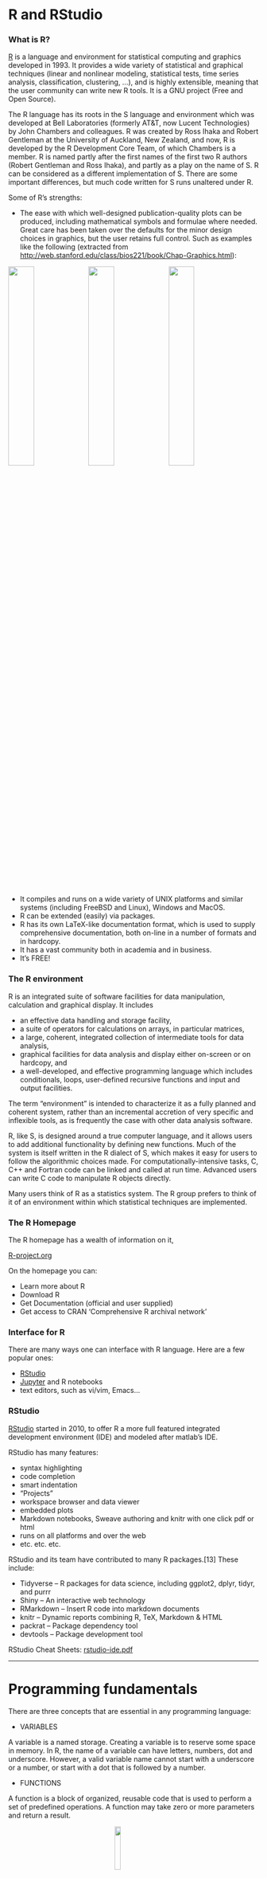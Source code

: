 <script>
function buildQuiz(myq, qc){
// variable to store the HTML output
  const output = [];
// for each question...
  myq.forEach(
    (currentQuestion, questionNumber) => {
// variable to store the list of possible answers
      const answers = [];
// and for each available answer...
      for(letter in currentQuestion.answers){
// ...add an HTML radio button
        answers.push(
          `<label>
            <input type="radio" name="question${questionNumber}" value="${letter}">
            ${letter} :
            ${currentQuestion.answers[letter]}
          </label><br/>`
        );
      }
// add this question and its answers to the output
      output.push(
        `<div class="question"> ${currentQuestion.question} </div>
        <div class="answers"> ${answers.join('')} </div><br/>`
      );
    }
  );
// finally combine our output list into one string of HTML and put it on the page
  qc.innerHTML = output.join('');
}
function showResults(myq, qc, rc){
// gather answer containers from our quiz
  const answerContainers = qc.querySelectorAll('.answers');
// keep track of user's answers
  let numCorrect = 0;
// for each question...
  myq.forEach( (currentQuestion, questionNumber) => {
// find selected answer
    const answerContainer = answerContainers[questionNumber];
    const selector = `input[name=question${questionNumber}]:checked`;
    const userAnswer = (answerContainer.querySelector(selector) || {}).value;
// if answer is correct
    if(userAnswer === currentQuestion.correctAnswer){
// add to the number of correct answers
      numCorrect++;
// color the answers green
      answerContainers[questionNumber].style.color = 'lightgreen';
    }
// if answer is wrong or blank
    else{
// color the answers red
      answerContainers[questionNumber].style.color = 'red';
    }
  });
// show number of correct answers out of total
  rc.innerHTML = `${numCorrect} out of ${myq.length}`;
}
</script>

# R and RStudio

### What is R?

[R](http://r-project.org/) is a language and environment for statistical
computing and graphics developed in 1993. It provides a wide variety of
statistical and graphical techniques (linear and nonlinear modeling,
statistical tests, time series analysis, classification, clustering, …),
and is highly extensible, meaning that the user community can write new
R tools. It is a GNU project (Free and Open Source).

The R language has its roots in the S language and environment which was
developed at Bell Laboratories (formerly AT&T, now Lucent Technologies)
by John Chambers and colleagues. R was created by Ross Ihaka and Robert
Gentleman at the University of Auckland, New Zealand, and now, R is
developed by the R Development Core Team, of which Chambers is a member.
R is named partly after the first names of the first two R authors
(Robert Gentleman and Ross Ihaka), and partly as a play on the name of
S. R can be considered as a different implementation of S. There are
some important differences, but much code written for S runs unaltered
under R.

Some of R’s strengths:

- The ease with which well-designed publication-quality plots can be
  produced, including mathematical symbols and formulae where needed.
  Great care has been taken over the defaults for the minor design
  choices in graphics, but the user retains full control. Such as
  examples like the following (extracted from
  <http://web.stanford.edu/class/bios221/book/Chap-Graphics.html>):

<img src="chap3-rgraphics-heatmap-1.png" width="32%" /><img src="chap3-rgraphics-darned1-1.png" width="32%" /><img src="chap3-rgraphics-twodsp4-1.png" width="32%" />

- It compiles and runs on a wide variety of UNIX platforms and similar
  systems (including FreeBSD and Linux), Windows and MacOS.
- R can be extended (easily) via packages.
- R has its own LaTeX-like documentation format, which is used to supply
  comprehensive documentation, both on-line in a number of formats and
  in hardcopy.
- It has a vast community both in academia and in business.
- It’s FREE!

### The R environment

R is an integrated suite of software facilities for data manipulation,
calculation and graphical display. It includes

- an effective data handling and storage facility,
- a suite of operators for calculations on arrays, in particular
  matrices,
- a large, coherent, integrated collection of intermediate tools for
  data analysis,
- graphical facilities for data analysis and display either on-screen or
  on hardcopy, and
- a well-developed, and effective programming language which includes
  conditionals, loops, user-defined recursive functions and input and
  output facilities.

The term “environment” is intended to characterize it as a fully planned
and coherent system, rather than an incremental accretion of very
specific and inflexible tools, as is frequently the case with other data
analysis software.

R, like S, is designed around a true computer language, and it allows
users to add additional functionality by defining new functions. Much of
the system is itself written in the R dialect of S, which makes it easy
for users to follow the algorithmic choices made. For
computationally-intensive tasks, C, C++ and Fortran code can be linked
and called at run time. Advanced users can write C code to manipulate R
objects directly.

Many users think of R as a statistics system. The R group prefers to
think of it of an environment within which statistical techniques are
implemented.

### The R Homepage

The R homepage has a wealth of information on it,

[R-project.org](http://r-project.org/)

On the homepage you can:

- Learn more about R
- Download R
- Get Documentation (official and user supplied)
- Get access to CRAN ‘Comprehensive R archival network’

### Interface for R

There are many ways one can interface with R language. Here are a few
popular ones:

- [RStudio](https://www.rstudio.com/)
- [Jupyter](https://jupyter.org/) and R notebooks
- text editors, such as vi/vim, Emacs…

### RStudio

[RStudio](https://www.rstudio.com/) started in 2010, to offer R a more
full featured integrated development environment (IDE) and modeled after
matlab’s IDE.

RStudio has many features:

- syntax highlighting
- code completion
- smart indentation
- “Projects”
- workspace browser and data viewer
- embedded plots
- Markdown notebooks, Sweave authoring and knitr with one click pdf or
  html
- runs on all platforms and over the web
- etc. etc. etc.

RStudio and its team have contributed to many R packages.\[13\] These
include:

- Tidyverse – R packages for data science, including ggplot2, dplyr,
  tidyr, and purrr
- Shiny – An interactive web technology
- RMarkdown – Insert R code into markdown documents
- knitr – Dynamic reports combining R, TeX, Markdown & HTML
- packrat – Package dependency tool
- devtools – Package development tool

RStudio Cheat Sheets:
[rstudio-ide.pdf](https://github.com/rstudio/cheatsheets/raw/master/rstudio-ide.pdf)

------------------------------------------------------------------------

# Programming fundamentals

There are three concepts that are essential in any programming language:

- VARIABLES

A variable is a named storage. Creating a variable is to reserve some
space in memory. In R, the name of a variable can have letters, numbers,
dot and underscore. However, a valid variable name cannot start with a
underscore or a number, or start with a dot that is followed by a
number.

- FUNCTIONS

A function is a block of organized, reusable code that is used to
perform a set of predefined operations. A function may take zero or more
parameters and return a result.

<img src="./func.png" width="15%" style="display: block; margin: auto;" />

The way to use a function in R is:

**function.name(parameter1=value1, …)**

In R, to get help information on a funciton, one may use the command:

**?function.name**

- OPERATIONS

<pre style="color: black; background-color: lightyellow;"><table class="table table-striped" style="width: auto !important; margin-left: auto; margin-right: auto;">
<caption>Assignment Operators in R</caption>
 <thead>
  <tr>
   <th style="text-align:center;"> Operator </th>
   <th style="text-align:center;"> Description </th>
  </tr>
 </thead>
<tbody>
  <tr>
   <td style="text-align:center;"> &lt;-, = </td>
   <td style="text-align:center;"> Assignment </td>
  </tr>
</tbody>
</table>
&#10;</pre>
<pre style="color: black; background-color: lightyellow;"><table class="table table-striped" style="width: auto !important; margin-left: auto; margin-right: auto;">
<caption>Arithmetic Operators in R</caption>
 <thead>
  <tr>
   <th style="text-align:center;"> Operator </th>
   <th style="text-align:center;"> Description </th>
  </tr>
 </thead>
<tbody>
  <tr>
   <td style="text-align:center;"> + </td>
   <td style="text-align:center;"> Addition </td>
  </tr>
  <tr>
   <td style="text-align:center;"> - </td>
   <td style="text-align:center;"> Subtraction </td>
  </tr>
  <tr>
   <td style="text-align:center;"> * </td>
   <td style="text-align:center;"> Multiplication </td>
  </tr>
  <tr>
   <td style="text-align:center;"> / </td>
   <td style="text-align:center;"> Division </td>
  </tr>
  <tr>
   <td style="text-align:center;"> ^ </td>
   <td style="text-align:center;"> Exponent </td>
  </tr>
  <tr>
   <td style="text-align:center;"> %% </td>
   <td style="text-align:center;"> Modulus </td>
  </tr>
  <tr>
   <td style="text-align:center;"> %/% </td>
   <td style="text-align:center;"> Integer Division </td>
  </tr>
</tbody>
</table>
&#10;</pre>
<pre style="color: black; background-color: lightyellow;"><table class="table table-striped" style="width: auto !important; margin-left: auto; margin-right: auto;">
<caption>Relational Operators in R</caption>
 <thead>
  <tr>
   <th style="text-align:center;"> Operator </th>
   <th style="text-align:center;"> Description </th>
  </tr>
 </thead>
<tbody>
  <tr>
   <td style="text-align:center;"> &lt; </td>
   <td style="text-align:center;"> Less than </td>
  </tr>
  <tr>
   <td style="text-align:center;"> &gt; </td>
   <td style="text-align:center;"> Greater than </td>
  </tr>
  <tr>
   <td style="text-align:center;"> &lt;= </td>
   <td style="text-align:center;"> Less than or equal to </td>
  </tr>
  <tr>
   <td style="text-align:center;"> &gt;= </td>
   <td style="text-align:center;"> Greater than or equal to </td>
  </tr>
  <tr>
   <td style="text-align:center;"> == </td>
   <td style="text-align:center;"> Equal to </td>
  </tr>
  <tr>
   <td style="text-align:center;"> != </td>
   <td style="text-align:center;"> Not equal to </td>
  </tr>
</tbody>
</table>
&#10;</pre>
<pre style="color: black; background-color: lightyellow;"><table class="table table-striped" style="width: auto !important; margin-left: auto; margin-right: auto;">
<caption>Logical Operators in R</caption>
 <thead>
  <tr>
   <th style="text-align:center;"> Operator </th>
   <th style="text-align:center;"> Description </th>
  </tr>
 </thead>
<tbody>
  <tr>
   <td style="text-align:center;"> ! </td>
   <td style="text-align:center;"> Logical NOT </td>
  </tr>
  <tr>
   <td style="text-align:center;"> &amp; </td>
   <td style="text-align:center;"> Element-wise logical AND </td>
  </tr>
  <tr>
   <td style="text-align:center;"> &amp;&amp; </td>
   <td style="text-align:center;"> Logical AND </td>
  </tr>
  <tr>
   <td style="text-align:center;"> \&amp;\#124; </td>
   <td style="text-align:center;"> Element-wise logical OR </td>
  </tr>
  <tr>
   <td style="text-align:center;"> \&amp;\#124;\&amp;\#124; </td>
   <td style="text-align:center;"> Logical OR </td>
  </tr>
</tbody>
</table>
&#10;</pre>

------------------------------------------------------------------------

# Start an R session

**BEFORE YOU BEGIN, YOU NEED TO START AN R SESSION**

You can run this tutorial in an IDE (like Rstudio) on your laptop, or
you can run R on the command-line on tadpole by logging into tadpole in
a terminal and running the following commands:

> module load R
>
> R

**NOTE: Below, the text in the yellow boxes is code to input (by typing
it or copy/pasting) into your R session, the text in the white boxes is
the expected output.**

------------------------------------------------------------------------

# Topics covered in this introduction to R

1.  Basic data types in R
2.  Basic data structures in R
3.  Import and export data in R
4.  Functions in R
5.  Basic statistics in R
6.  Simple data visulization in R
7.  Install packages in R
8.  Save data in R session
9.  R markdown and R notebooks

------------------------------------------------------------------------

# Topic 1. Basic data types in R

#### There are 5 basic atomic classes: numeric (integer, complex), character, logical

Examples of numeric values.

``` r
# assign number 150 to variable a.
a <- 150
a
```

<pre style="color: black; background-color: lightyellow;">## [1] 150
</pre>

``` r
# assign a number in scientific format to variable b.
b <- 3e-2
b
```

<pre style="color: black; background-color: lightyellow;">## [1] 0.03
</pre>

Examples of character values.

``` r
# assign a string "BRCA1" to variable gene
gene <- "BRCA1"
gene
```

<pre style="color: black; background-color: lightyellow;">## [1] "BRCA1"
</pre>

``` r
# assign a string "Hello World" to variable hello
hello <- "Hello World"
hello
```

<pre style="color: black; background-color: lightyellow;">## [1] "Hello World"
</pre>

Examples of logical values.

``` r
# assign logical value "TRUE" to variable brca1_expressed
brca1_expressed <- TRUE
brca1_expressed
```

<pre style="color: black; background-color: lightyellow;">## [1] TRUE
</pre>

``` r
# assign logical value "FALSE" to variable her2_expressed
her2_expressed <- FALSE
her2_expressed
```

<pre style="color: black; background-color: lightyellow;">## [1] FALSE
</pre>

``` r
# assign logical value to a variable by logical operation
her2_expression_level <- 0
her2_expressed <- her2_expression_level > 0
her2_expressed
```

<pre style="color: black; background-color: lightyellow;">## [1] FALSE
</pre>

To find out the type of variable.

``` r
class(her2_expressed)
```

<pre style="color: black; background-color: lightyellow;">## [1] "logical"
</pre>

``` r
# To check whether the variable is a specific type
is.numeric(gene)
```

<pre style="color: black; background-color: lightyellow;">## [1] FALSE
</pre>

``` r
is.numeric(a)
```

<pre style="color: black; background-color: lightyellow;">## [1] TRUE
</pre>

``` r
is.character(gene)
```

<pre style="color: black; background-color: lightyellow;">## [1] TRUE
</pre>

In the case that one compares two different classes of data, the
coersion rule in R is logical -\> integer -\> numeric -\> complex -\>
character . The following is an example of converting a numeric variable
to character.

``` r
b
```

<pre style="color: black; background-color: lightyellow;">## [1] 0.03
</pre>

``` r
as.character(b)
```

<pre style="color: black; background-color: lightyellow;">## [1] "0.03"
</pre>

What happens when one converts a logical variable to numeric?

``` r
# recall her2_expressed
her2_expressed
```

<pre style="color: black; background-color: lightyellow;">## [1] FALSE
</pre>

``` r
# conversion
as.numeric(her2_expressed)
```

<pre style="color: black; background-color: lightyellow;">## [1] 0
</pre>

``` r
her2_expressed + 1
```

<pre style="color: black; background-color: lightyellow;">## [1] 1
</pre>

A logical *TRUE* is converted to integer 1 and a logical *FALSE* is
converted to integer 0.

## Quiz 1

<div id="quiz1" class="quiz">

</div>

<button id="submit1">
Submit Quiz
</button>

<div id="results1" class="output">

</div>

<script>
quizContainer1 = document.getElementById('quiz1');
resultsContainer1 = document.getElementById('results1');
submitButton1 = document.getElementById('submit1');
myQuestions1 = [
  {
    question: "Create a variable a and set it to 3, and a variable b set to 'gene'. What is a + b?",
    answers: {
      a: "a",
      b: "3",
      c: "Gives an error",
      d: "4"
    },
    correctAnswer: "c"
  },
  {
    question: "Create another variable c set to FALSE. What is a + c?",
    answers: {
      a: "Gives an error",
      b: "3",
      c: "a",
      d: "4"
    },
    correctAnswer: "b"
  },
  {
    question: "What is 1 + TRUE?",
    answers: {
      a: "2",
      b: "1",
      c: "TRUE",
      d: "FALSE"
    },
    correctAnswer: "a"
  }
];
buildQuiz(myQuestions1, quizContainer1);
submitButton1.addEventListener('click', function() {showResults(myQuestions1, quizContainer1, resultsContainer1);});
</script>

------------------------------------------------------------------------

# Topic 2. Basic data structures in R

<pre style="color: black; background-color: lightyellow;"><table class="table table-striped" style="font-size: 18px; width: auto !important; margin-left: auto; margin-right: auto;">
 <thead>
  <tr>
   <th style="text-align:left;">  </th>
   <th style="text-align:center;"> Homogeneous </th>
   <th style="text-align:center;"> Heterogeneous </th>
  </tr>
 </thead>
<tbody>
  <tr>
   <td style="text-align:left;"> 1d </td>
   <td style="text-align:center;"> Atomic vector </td>
   <td style="text-align:center;"> List </td>
  </tr>
  <tr>
   <td style="text-align:left;"> 2d </td>
   <td style="text-align:center;"> Matrix </td>
   <td style="text-align:center;"> Data frame </td>
  </tr>
  <tr>
   <td style="text-align:left;"> Nd </td>
   <td style="text-align:center;"> Array </td>
   <td style="text-align:center;">  </td>
  </tr>
</tbody>
</table>
&#10;</pre>

#### Atomic vectors: an atomic vector is a combination of multiple values(numeric, character or logical) in the same object. An atomic vector is created using the function c().

``` r
gene_names <- c("ESR1", "p53", "PI3K", "BRCA1", "EGFR")
gene_names
```

<pre style="color: black; background-color: lightyellow;">## [1] "ESR1"  "p53"   "PI3K"  "BRCA1" "EGFR"
</pre>

``` r
gene_expression <- c(0, 100, 50, 200, 80)
gene_expression
```

<pre style="color: black; background-color: lightyellow;">## [1]   0 100  50 200  80
</pre>

One can give names to the elements of an atomic vector.

``` r
# assign names to a vector by specifying them
names(gene_expression) <- c("ESR1", "p53", "PI3K", "BRCA1", "EGFR")
gene_expression
```

<pre style="color: black; background-color: lightyellow;">##  ESR1   p53  PI3K BRCA1  EGFR 
##     0   100    50   200    80
</pre>

``` r
# assign names to a vector using another vector
names(gene_expression) <- gene_names
gene_expression
```

<pre style="color: black; background-color: lightyellow;">##  ESR1   p53  PI3K BRCA1  EGFR 
##     0   100    50   200    80
</pre>

Or One may create a vector with named elements from scratch.

``` r
gene_expression <- c(ESR1=0, p53=100, PI3K=50, BRCA1=200, EGFR=80)
gene_expression
```

<pre style="color: black; background-color: lightyellow;">##  ESR1   p53  PI3K BRCA1  EGFR 
##     0   100    50   200    80
</pre>

To find out the length of a vector:

``` r
length(gene_expression)
```

<pre style="color: black; background-color: lightyellow;">## [1] 5
</pre>

NOTE: a vector can only hold elements of the same type. If there are a
mixture of data types, they will be coerced according to the coersion
rule mentioned earlier in this documentation.

#### Factors: a factor is a special vector. It stores categorical data, which are important in statistical modeling and can only take on a limited number of pre-defined values. The function factor() can be used to create a factor.

``` r
disease_stage <- factor(c("Stage1", "Stage2", "Stage2", "Stage3", "Stage1", "Stage4"))
disease_stage
```

<pre style="color: black; background-color: lightyellow;">## [1] Stage1 Stage2 Stage2 Stage3 Stage1 Stage4
## Levels: Stage1 Stage2 Stage3 Stage4
</pre>

In R, categories of the data are stored as factor levels. The function
levels() can be used to access the factor levels.

``` r
levels(disease_stage)
```

<pre style="color: black; background-color: lightyellow;">## [1] "Stage1" "Stage2" "Stage3" "Stage4"
</pre>

A function to compactly display the internal structure of an R object is
str(). Please use str() to display the internal structure of the object
we just created *disease_stage*. It shows that *disease_stage* is a
factor with four levels: “Stage1”, “Stage2”, “Stage3”, etc… The integer
numbers after the colon shows that these levels are encoded under the
hood by integer values: the first level is 1, the second level is 2, and
so on. Basically, when *factor* function is called, R first scan through
the vector to determine how many different categories there are, then it
converts the character vector to a vector of integer values, with each
integer value labeled with a category.

``` r
str(disease_stage)
```

<pre style="color: black; background-color: lightyellow;">##  Factor w/ 4 levels "Stage1","Stage2",..: 1 2 2 3 1 4
</pre>

By default, R infers the factor levels by ordering the unique elements
in a factor alphanumerically. One may specifically define the factor
levels at the creation of the factor.

``` r
disease_stage <- factor(c("Stage1", "Stage2", "Stage2", "Stage3", "Stage1", "Stage4"), levels=c("Stage2", "Stage1", "Stage3", "Stage4"))
# The encoding for levels are different from above.
str(disease_stage)
```

<pre style="color: black; background-color: lightyellow;">##  Factor w/ 4 levels "Stage2","Stage1",..: 2 1 1 3 2 4
</pre>

If you want to know the number of individuals at each levels, there are
two functions: *summary* and *table*.

``` r
summary(disease_stage)
```

<pre style="color: black; background-color: lightyellow;">## Stage2 Stage1 Stage3 Stage4 
##      2      2      1      1
</pre>

``` r
table(disease_stage)
```

<pre style="color: black; background-color: lightyellow;">## disease_stage
## Stage2 Stage1 Stage3 Stage4 
##      2      2      1      1
</pre>

## Quiz 2

<div id="quiz2" class="quiz">

</div>

<button id="submit2">
Submit Quiz
</button>

<div id="results2" class="output">

</div>

<script>
quizContainer2 = document.getElementById('quiz2');
resultsContainer2 = document.getElementById('results2');
submitButton2 = document.getElementById('submit2');
myQuestions2 = [
  {
    question: "Create a new factor with levels specified. What happens when the factor contains elements that are not included in the levels?",
    answers: {
      a: "A new level will be added to the factor",
      b: "A new element will be added to the factor that is an NA",
      c: "Nothing happens",
      d: "Gives a warning"
    },
    correctAnswer: "b"
  },
  {
    question: "You can type a '?' and then a function name to get help for that function. What does the 'relevel' function do?",
    answers: {
      a: "Sorts the factors",
      b: "Overwrites the factor levels",
      c: "Adds a new level to the factors",
      d: "Reorders the levels"
    },
    correctAnswer: "d"
  },
  {
    question: "What would the levels be for the following vector as a factor:c('a','C','d','b',1,'!')",
    answers: {
      a: "a b C d 1 !",
      b: "! 1 a b d C",
      c: "1 a b C d !",
      d: "! 1 a b C d"
    },
    correctAnswer: "d"
  }
];
buildQuiz(myQuestions2, quizContainer2);
submitButton2.addEventListener('click', function() {showResults(myQuestions2, quizContainer2, resultsContainer2);});
</script>

------------------------------------------------------------------------

#### Matrices: A matrix is like an Excel sheet containing multiple rows and columns. It is used to combine vectors of the same type.

``` r
col1 <- c(1,3,8,9)
col2 <- c(2,18,27,10)
col3 <- c(8,37,267,19)

my_matrix <- cbind(col1, col2, col3)
my_matrix
```

<pre style="color: black; background-color: lightyellow;">##      col1 col2 col3
## [1,]    1    2    8
## [2,]    3   18   37
## [3,]    8   27  267
## [4,]    9   10   19
</pre>

One other way to create a matrix is to use *matrix()* function.

``` r
nums <- c(col1, col2, col3)
nums
```

<pre style="color: black; background-color: lightyellow;">##  [1]   1   3   8   9   2  18  27  10   8  37 267  19
</pre>

``` r
matrix(nums, ncol=2)
```

<pre style="color: black; background-color: lightyellow;">##      [,1] [,2]
## [1,]    1   27
## [2,]    3   10
## [3,]    8    8
## [4,]    9   37
## [5,]    2  267
## [6,]   18   19
</pre>

``` r
rownames(my_matrix) <- c("row1", "row2", "row3", "row4")
my_matrix
```

<pre style="color: black; background-color: lightyellow;">##      col1 col2 col3
## row1    1    2    8
## row2    3   18   37
## row3    8   27  267
## row4    9   10   19
</pre>

``` r
t(my_matrix) # transposing the matrix
```

<pre style="color: black; background-color: lightyellow;">##      row1 row2 row3 row4
## col1    1    3    8    9
## col2    2   18   27   10
## col3    8   37  267   19
</pre>

To find out the dimension of a matrix:

``` r
ncol(my_matrix)
```

<pre style="color: black; background-color: lightyellow;">## [1] 3
</pre>

``` r
nrow(my_matrix)
```

<pre style="color: black; background-color: lightyellow;">## [1] 4
</pre>

``` r
dim(my_matrix)
```

<pre style="color: black; background-color: lightyellow;">## [1] 4 3
</pre>

Calculations with numeric matrices.

``` r
my_matrix * 3
```

<pre style="color: black; background-color: lightyellow;">##      col1 col2 col3
## row1    3    6   24
## row2    9   54  111
## row3   24   81  801
## row4   27   30   57
</pre>

``` r
log10(my_matrix)
```

<pre style="color: black; background-color: lightyellow;">##           col1     col2     col3
## row1 0.0000000 0.301030 0.903090
## row2 0.4771213 1.255273 1.568202
## row3 0.9030900 1.431364 2.426511
## row4 0.9542425 1.000000 1.278754
</pre>

Total of each row.

``` r
rowSums(my_matrix)
```

<pre style="color: black; background-color: lightyellow;">## row1 row2 row3 row4 
##   11   58  302   38
</pre>

Total of each column.

``` r
colSums(my_matrix)
```

<pre style="color: black; background-color: lightyellow;">## col1 col2 col3 
##   21   57  331
</pre>

There is a data structure *Array* in R, that holds multi-dimensional (d
\> 2) data and is a generalized version of a matrix. *Matrix* is used
much more commonly than *Array*, therefore we are not going to talk
about *Array* here.

#### Data frames: a data frame is like a matrix but can have columns with different types (numeric, character, logical).

A data frame can be created using the function data.frame().

``` r
# creating a data frame using pre-defined vectors
patients_name=c("Patient1", "Patient2", "Patient3", "Patient4", "Patient5", "Patient6")
Family_history=c("Y", "N", "Y", "N", "Y", "Y")
patients_age=c(31, 40, 39, 50, 45, 65)
meta.data <- data.frame(patients_name=patients_name, disease_stage=disease_stage, Family_history=Family_history, patients_age=patients_age)
meta.data
```

<pre style="color: black; background-color: lightyellow;">##   patients_name disease_stage Family_history patients_age
## 1      Patient1        Stage1              Y           31
## 2      Patient2        Stage2              N           40
## 3      Patient3        Stage2              Y           39
## 4      Patient4        Stage3              N           50
## 5      Patient5        Stage1              Y           45
## 6      Patient6        Stage4              Y           65
</pre>

To check whether a data is a data frame, use the function
is.data.frame().

``` r
is.data.frame(meta.data)
```

<pre style="color: black; background-color: lightyellow;">## [1] TRUE
</pre>

``` r
is.data.frame(my_matrix)
```

<pre style="color: black; background-color: lightyellow;">## [1] FALSE
</pre>

One can convert a matrix object to a data frame using the function
as.data.frame().

``` r
class(my_matrix)
```

<pre style="color: black; background-color: lightyellow;">## [1] "matrix" "array"
</pre>

``` r
my_data <- as.data.frame(my_matrix)
class(my_data)
```

<pre style="color: black; background-color: lightyellow;">## [1] "data.frame"
</pre>

A data frame can be transposed in the similar way as a matrix. However,
the result of transposing a data frame might not be a data frame
anymore.

``` r
my_data
```

<pre style="color: black; background-color: lightyellow;">##      col1 col2 col3
## row1    1    2    8
## row2    3   18   37
## row3    8   27  267
## row4    9   10   19
</pre>

``` r
t(my_data)
```

<pre style="color: black; background-color: lightyellow;">##      row1 row2 row3 row4
## col1    1    3    8    9
## col2    2   18   27   10
## col3    8   37  267   19
</pre>

A data frame can be extended.

``` r
# add a column that has the information on harmful mutations in BRCA1/BRCA2 genes for each patient.
meta.data
```

<pre style="color: black; background-color: lightyellow;">##   patients_name disease_stage Family_history patients_age
## 1      Patient1        Stage1              Y           31
## 2      Patient2        Stage2              N           40
## 3      Patient3        Stage2              Y           39
## 4      Patient4        Stage3              N           50
## 5      Patient5        Stage1              Y           45
## 6      Patient6        Stage4              Y           65
</pre>

``` r
meta.data$BRCA <- c("YES", "NO", "YES", "YES", "YES", "NO")
meta.data
```

<pre style="color: black; background-color: lightyellow;">##   patients_name disease_stage Family_history patients_age BRCA
## 1      Patient1        Stage1              Y           31  YES
## 2      Patient2        Stage2              N           40   NO
## 3      Patient3        Stage2              Y           39  YES
## 4      Patient4        Stage3              N           50  YES
## 5      Patient5        Stage1              Y           45  YES
## 6      Patient6        Stage4              Y           65   NO
</pre>

A data frame can also be extended using the functions cbind() and
rbind(), for adding columns and rows respectively. When using cbind(),
the number of values in the new column must match the number of rows in
the data frame. When using rbind(), the two data frames must have the
same variables/columns.

``` r
# add a column that has the information on the racial information for each patient.
cbind(meta.data, Race=c("AJ", "AS", "AA", "NE", "NE", "AS"))
```

<pre style="color: black; background-color: lightyellow;">##   patients_name disease_stage Family_history patients_age BRCA Race
## 1      Patient1        Stage1              Y           31  YES   AJ
## 2      Patient2        Stage2              N           40   NO   AS
## 3      Patient3        Stage2              Y           39  YES   AA
## 4      Patient4        Stage3              N           50  YES   NE
## 5      Patient5        Stage1              Y           45  YES   NE
## 6      Patient6        Stage4              Y           65   NO   AS
</pre>

``` r
# rbind can be used to add more rows to a data frame.
rbind(meta.data, data.frame(patients_name="Patient7", disease_stage="Stage4", Family_history="Y", patients_age=48, BRCA="YES"))
```

<pre style="color: black; background-color: lightyellow;">##   patients_name disease_stage Family_history patients_age BRCA
## 1      Patient1        Stage1              Y           31  YES
## 2      Patient2        Stage2              N           40   NO
## 3      Patient3        Stage2              Y           39  YES
## 4      Patient4        Stage3              N           50  YES
## 5      Patient5        Stage1              Y           45  YES
## 6      Patient6        Stage4              Y           65   NO
## 7      Patient7        Stage4              Y           48  YES
</pre>

One may use the function *merge* to merge two data frames horizontally,
based on one or more common key variables.

``` r
expression.data <- data.frame(patients_name=c("Patient3", "Patient4", "Patient5", "Patient1", "Patient2", "Patient6"), EGFR=c(10, 472, 103784, 1782, 187, 18289), TP53=c(16493, 72, 8193, 1849, 173894, 1482))
expression.data
```

<pre style="color: black; background-color: lightyellow;">##   patients_name   EGFR   TP53
## 1      Patient3     10  16493
## 2      Patient4    472     72
## 3      Patient5 103784   8193
## 4      Patient1   1782   1849
## 5      Patient2    187 173894
## 6      Patient6  18289   1482
</pre>

``` r
md2 <- merge(meta.data, expression.data, by="patients_name")
md2
```

<pre style="color: black; background-color: lightyellow;">##   patients_name disease_stage Family_history patients_age BRCA   EGFR   TP53
## 1      Patient1        Stage1              Y           31  YES   1782   1849
## 2      Patient2        Stage2              N           40   NO    187 173894
## 3      Patient3        Stage2              Y           39  YES     10  16493
## 4      Patient4        Stage3              N           50  YES    472     72
## 5      Patient5        Stage1              Y           45  YES 103784   8193
## 6      Patient6        Stage4              Y           65   NO  18289   1482
</pre>

Save your workspace to a file so we can load it for day 2:

``` r
save.image("day1.RData")
```

## Quiz 3

<div id="quiz3" class="quiz">

</div>

<button id="submit3">
Submit Quiz
</button>

<div id="results3" class="output">

</div>

<script>
quizContainer3 = document.getElementById('quiz3');
resultsContainer3 = document.getElementById('results3');
submitButton3 = document.getElementById('submit3');
myQuestions3 = [
  {
    question: "Find a function to add up the EGFR column in md2. What is the total?",
    answers: {
      a: "124524",
      b: "124526",
      c: "124528",
      d: "124530"
    },
    correctAnswer: "a"
  },
  {
    question: "Multiply my_matrix by itself, sum each column, and then use the 'mean' function to find the mean:",
    answers: {
      a: "24799.33",
      b: "24797.33",
      c: "24798.33",
      d: "24796.33"
    },
    correctAnswer: "c"
  }
];
buildQuiz(myQuestions3, quizContainer3);
submitButton3.addEventListener('click', function() {showResults(myQuestions3, quizContainer3, resultsContainer3);});
</script>

## HOMEWORK

Using the **mtcars** built-in dataset (Type “mtcars” to see it), add a
row that has the averages of each column and name it “Averages”. Now,
add a column to mtcars called “hp.gt.100” that is TRUE or FALSE
depending on whether the horsepower (hp) for that car is greater than
100 or not.
